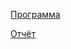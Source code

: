 [Программа](https://drive.google.com/file/d/1sEx6pCmRGq4fhaRJi8ZmXrybTUzqOuOE/view?usp=sharing)

[Отчёт](https://docs.google.com/document/d/1z4Qe1pxksrc45zBsC_C91JiYbXFTDbj5/edit?usp=sharing&ouid=108492340947716994570&rtpof=true&sd=true)
